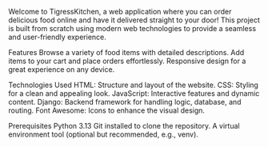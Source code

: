 Welcome to TigressKitchen, a web application where you can order delicious food online and have it delivered straight to your door! 
This project is built from scratch using modern web technologies to provide a seamless and user-friendly experience.

Features
Browse a variety of food items with detailed descriptions.
Add items to your cart and place orders effortlessly.
Responsive design for a great experience on any device.

Technologies Used
HTML: Structure and layout of the website.
CSS: Styling for a clean and appealing look.
JavaScript: Interactive features and dynamic content.
Django: Backend framework for handling logic, database, and routing.
Font Awesome: Icons to enhance the visual design.

Prerequisites
Python 3.13
Git installed to clone the repository.
A virtual environment tool (optional but recommended, e.g., venv).
